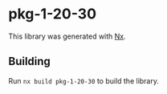 # pkg-1-20-30

This library was generated with [Nx](https://nx.dev).

## Building

Run `nx build pkg-1-20-30` to build the library.
